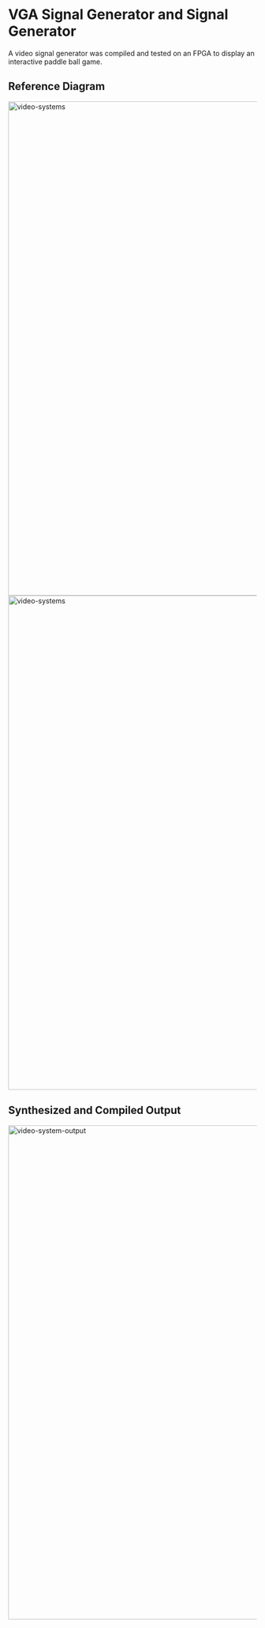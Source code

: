 # VGA Signal Generator and Signal Generator

A video signal generator was compiled and tested  on an FPGA to display an interactive paddle ball game.

## Reference Diagram
<img src="https://github.com/janakan2466/vga-signal-generator/assets/72175053/b15f5349-7cca-492f-8b40-0e0537b5c02d" alt="video-systems" width="1000">

<img src="https://github.com/janakan2466/vga-signal-generator/assets/72175053/91e15031-1f6c-4cde-84d4-f0a21742e56c" alt="video-systems" width="1000">

## Synthesized and Compiled Output
<img src="https://github.com/janakan2466/vga-signal-generator/assets/72175053/ee2d5964-a065-4641-a848-50f40ef0ae0e" alt="video-system-output" width="1000">
